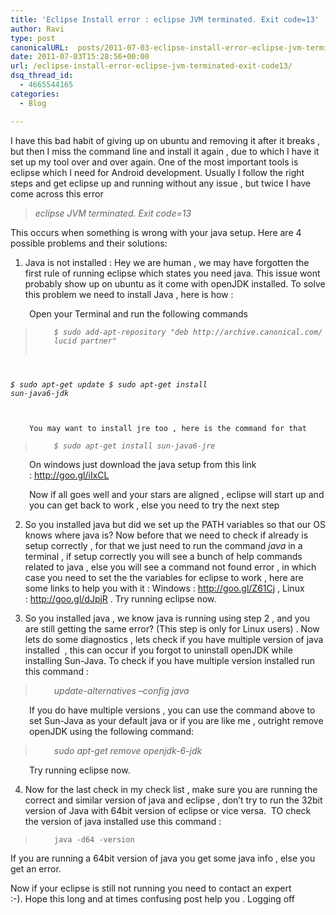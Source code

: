 ```yaml
---
title: 'Eclipse Install error : eclipse JVM terminated. Exit code=13'
author: Ravi
type: post
canonicalURL:  posts/2011-07-03-eclipse-install-error-eclipse-jvm-terminated-exit-code13.html
date: 2011-07-03T15:28:56+00:00
url: /eclipse-install-error-eclipse-jvm-terminated-exit-code13/
dsq_thread_id:
  - 4665544165
categories:
  - Blog

---
```

I have this bad habit of giving up on ubuntu and removing it after it breaks , but then I miss the command line and install it again , due to which I have it set up my tool over and over again. One of the most important tools is eclipse which I need for Android development. Usually I follow the right steps and get eclipse up and running without any issue , but twice I have come across this error

> _eclipse JVM terminated. Exit code=13_

This occurs when something is wrong with your java setup. Here are 4 possible problems and their solutions:<!--more-->

1. Java is not installed : Hey we are human , we may have forgotten the first rule of running eclipse which states you need java. This issue wont probably show up on ubuntu as it come with openJDK installed. To solve this problem we need to install Java , here is how :

<p style="padding-left: 30px;">
  Open your Terminal and run the following commands
</p>

> <pre style="padding-left: 30px;"><em><code>$ sudo add-apt-repository "deb http://archive.canonical.com/ lucid partner"
$ sudo apt-get update
$ sudo apt-get install sun-java6-jdk</code></em></pre>

<pre style="padding-left: 30px;"><code>
</code></pre>

<pre style="padding-left: 30px;"><code>You may want to install jre too , here is the command for that
</code></pre>

> <pre style="padding-left: 30px;"><em><code>$ sudo apt-get install sun-java6-jre</code></em></pre>

<p style="padding-left: 30px;">
  On windows just download the java setup from this link : <a href="http://www.oracle.com/technetwork/java/javase/downloads/index.html">http://goo.gl/iIxCL</a>
</p>

<p style="padding-left: 30px;">
  Now if all goes well and your stars are aligned , eclipse will start up and you can get back to work , else you need to try the next step
</p>

2. So you installed java but did we set up the PATH variables so that our OS knows where java is? Now before that we need to check if already is setup correctly , for that we just need to run the command _java_ in a terminal , if setup correctly you will see a bunch of help commands related to java , else you will see a command not found error , in which case you need to set the the variables for eclipse to work , here are some links to help you with it : Windows : http://goo.gl/Z61Cj , Linux : http://goo.gl/dJpjR . Try running eclipse now.

3. So you installed java , we know java is running using step 2 , and you are still getting the same error? (This step is only for Linux users) . Now lets do some diagnostics , lets check if you have multiple version of java installed  , this can occur if you forgot to uninstall openJDK while installing Sun-Java. To check if you have multiple version installed run this command :

> <p style="padding-left: 30px;">
>   <em>update-alternatives &#8211;config java</em>
> </p>

<p style="padding-left: 30px;">
  If you do have multiple versions , you can use the command above to set Sun-Java as your default java or if you are like me , outright remove openJDK using the following command:
</p>

> <p style="padding-left: 30px;">
>   <em>sudo apt-get remove openjdk-6-jdk</em>
> </p>

<p style="padding-left: 30px;">
  Try running eclipse now.
</p>

4. Now for the last check in my check list , make sure you are running the correct and similar version of java and eclipse , don&#8217;t try to run the 32bit version of Java with 64bit version of eclipse or vice versa.  TO check the version of java installed use this command :

> <pre style="padding-left: 30px;"><code>java -d64 -version</code></pre>

If you are running a 64bit version of java you get some java info , else you get an error.

Now if your eclipse is still not running you need to contact an expert :-). Hope this long and at times confusing post help you . Logging off